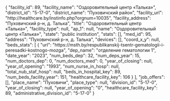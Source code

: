 {
    "facility_id": 89,
    "facility_name": "Оздоровительный центр «Талька»",
    "district_id": "5-17-0",
    "district_name": "Пуховичский район",
    "facility_url": "http:\/\/healthcare.by\/instinfo.php?orgnum=10035",
    "facility_address": "Пуховичский р-н, д. Талька",
    "title": "Оздоровительный центр «Талька»",
    "facility_type": null,
    "ap_1": null,
    "name": "Оздоровительный центр «Талька»",
    "state": "public institution",
    "stats": [],
    "med_id": 95,
    "address": "Пуховичский р-н, д. Талька",
    "devices": [],
    "coord_x_y": null,
    "beds_stats": [
        {
            "url": "https:\/\/msth.by\/respublikanskij-tsentr-gematologii-i-peresadki-kostnogo-mozga",
            "dep_name": "отделение гематологии 1",
            "date_year": "2023",
            "num_beds_dep": 32,
            "num_deps_year": 15,
            "num_doctors_dep": 0,
            "num_doctors_med": 0,
            "year_of_closing": null,
            "year_of_opening": "1993",
            "num_nurse_in_hosp": null,
            "total_nub_staf_hosp": null,
            "beds_in_hospital_key": 89,
            "num_beds_facility_year": 151,
            "healthcare_facility_key": 106
        }
    ],
    "job_offers": [],
    "place_name": "Пуховичи",
    "place_type": null,
    "division_id": "5-17-0",
    "year_of_closing": null,
    "year_of_opening": "0",
    "healthcare_facility_key": 89,
    "administrative_division_id": "5-17-0"
}
